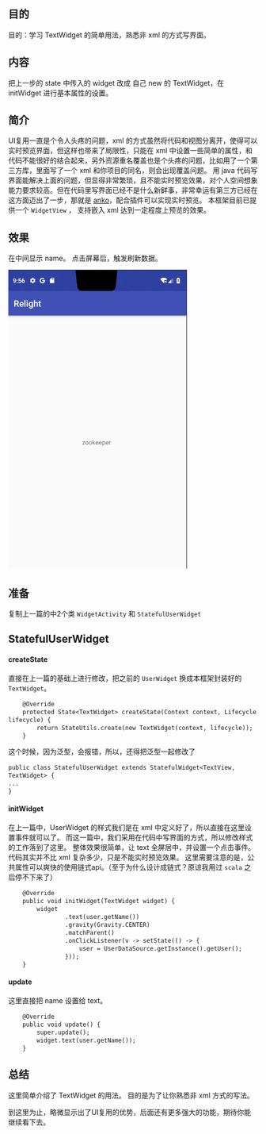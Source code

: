 

## 目的 ##
目的：学习 TextWidget 的简单用法，熟悉非 xml 的方式写界面。

## 内容 ##
把上一步的 state 中传入的 widget 改成 自己 new 的 TextWidget，在 initWidget 进行基本属性的设置。

## 简介 ##
UI复用一直是个令人头疼的问题，xml 的方式虽然将代码和视图分离开，使得可以实时预览界面，但这样也带来了局限性，只能在 xml 中设置一些简单的属性，和代码不能很好的结合起来，另外资源重名覆盖也是个头疼的问题，比如用了一个第三方库，里面写了一个 xml 和你项目的同名，则会出现覆盖问题。
用 java 代码写界面能解决上面的问题，但显得非常繁琐，且不能实时预览效果，对个人空间想象能力要求较高。但在代码里写界面已经不是什么新鲜事，非常幸运有第三方已经在这方面迈出了一步，那就是 [anko](https://github.com/Kotlin/anko)，配合插件可以实现实时预览。
本框架目前已提供一个 `WidgetView` ， 支持嵌入 xml 达到一定程度上预览的效果。


## 效果 ##
在中间显示 name。
点击屏幕后，触发刷新数据。

![](../../images/3_TextWidget.jpg)


## 准备 ##

复制上一篇的中2个类 `WidgetActivity` 和 `StatefulUserWidget`

## StatefulUserWidget ##

#### createState ####
直接在上一篇的基础上进行修改，把之前的 `UserWidget` 换成本框架封装好的 `TextWidget`。

```
    @Override
    protected State<TextWidget> createState(Context context, Lifecycle lifecycle) {
        return StateUtils.create(new TextWidget(context, lifecycle));
    }
```

这个时候，因为泛型，会报错，所以，还得把泛型一起修改了
```
public class StatefulUserWidget extends StatefulWidget<TextView, TextWidget> {
...
}
```

#### initWidget ####

在上一篇中，UserWidget 的样式我们是在 xml 中定义好了，所以直接在这里设置事件就可以了。
而这一篇中，我们采用在代码中写界面的方式，所以修改样式的工作落到了这里。
整体效果很简单，让 text 全屏居中，并设置一个点击事件。代码其实并不比 xml 复杂多少，只是不能实时预览效果。
这里需要注意的是，公共属性可以爽快的使用链式api。（至于为什么设计成链式？原谅我用过 `scala` 之后停不下来了）

```
    @Override
    public void initWidget(TextWidget widget) {
        widget
                .text(user.getName())
                .gravity(Gravity.CENTER)
                .matchParent()
                .onClickListener(v -> setState(() -> {
                    user = UserDataSource.getInstance().getUser();
                }));
    }
```

#### update ####

这里直接把 name 设置给 text。

```
    @Override
    public void update() {
        super.update();
        widget.text(user.getName());
    }
```

## 总结 ##

这里简单介绍了 TextWidget 的用法。
目的是为了让你熟悉非 xml 方式的写法。

到这里为止，略微显示出了UI复用的优势，后面还有更多强大的功能，期待你能继续看下去。

